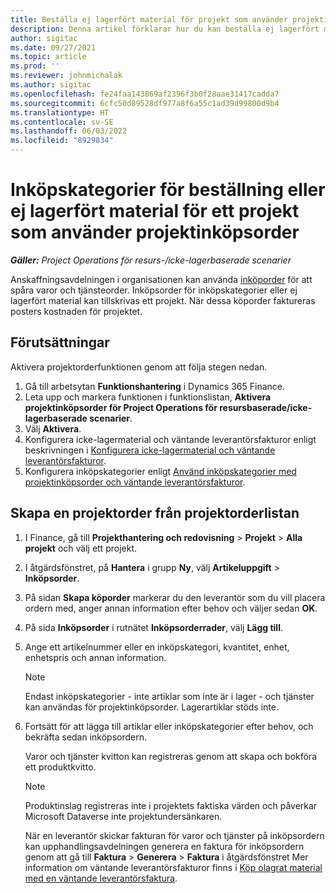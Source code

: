 ```yaml
---
title: Beställa ej lagerfört material för projekt som använder projektinköpsorder
description: Denna artikel förklarar hur du kan beställa ej lagerfört material för projekt som använder projektinköpsorder.
author: sigitac
ms.date: 09/27/2021
ms.topic: article
ms.prod: ''
ms.reviewer: johnmichalak
ms.author: sigitac
ms.openlocfilehash: fe24faa143869af2396f3b0f28aae31417cadda7
ms.sourcegitcommit: 6cfc50d89528df977a8f6a55c1ad39d99800d9b4
ms.translationtype: HT
ms.contentlocale: sv-SE
ms.lasthandoff: 06/03/2022
ms.locfileid: "8929834"
---
```

# <a name="order-procurement-categories-or-non-stocked-materials-for-a-project-using-project-purchase-orders"></a>Inköpskategorier för beställning eller ej lagerfört material för ett projekt som använder projektinköpsorder

_**Gäller:** Project Operations för resurs-/icke-lagerbaserade scenarier_

Anskaffningsavdelningen i organisationen kan använda [inköporder](/dynamics365/supply-chain/procurement/purchase-order-overview) för att spåra varor och tjänsteorder. Inköpsorder för inköpskategorier eller ej lagerfört material kan tillskrivas ett projekt. När dessa köporder faktureras posters kostnaden för projektet.

## <a name="prerequisites"></a>Förutsättningar
Aktivera projektorderfunktionen genom att följa stegen nedan.

1. Gå till arbetsytan **Funktionshantering** i Dynamics 365 Finance.
2. Leta upp och markera funktionen i funktionslistan, **Aktivera projektinköpsorder för Project Operations för resursbaserade/icke-lagerbaserade scenarier**.
3. Välj **Aktivera**.
4. Konfigurera icke-lagermaterial och väntande leverantörsfakturor enligt beskrivningen i [Konfigurera icke-lagermaterial och väntande leverantörsfakturor](configure-materials-nonstocked.md).
5. Konfigurera inköpskategorier enligt [Använd inköpskategorier med projektinköpsorder och väntande leverantörsfakturor](configure-procurement-categories.md).

## <a name="create-a-project-purchase-order-from-the-project-purchase-order-list"></a>Skapa en projektorder från projektorderlistan

1. I Finance, gå till **Projekthantering och redovisning** > **Projekt** > **Alla projekt** och välj ett projekt.
2. I åtgärdsfönstret, på **Hantera** i grupp **Ny**, välj **Artikeluppgift** > **Inköpsorder**.
3. På sidan **Skapa köporder** markerar du den leverantör som du vill placera ordern med, anger annan information efter behov och väljer sedan **OK**.
4. På sida **Inköpsorder** i rutnätet **Inköpsorderrader**, välj **Lägg till**.
5. Ange ett artikelnummer eller en inköpskategori, kvantitet, enhet, enhetspris och annan information.

    > [!NOTE]
    > Endast inköpskategorier - inte artiklar som inte är i lager - och tjänster kan användas för projektinköpsorder. Lagerartiklar stöds inte.

6. Fortsätt för att lägga till artiklar eller inköpskategorier efter behov, och bekräfta sedan inköpsordern.

    Varor och tjänster kvitton kan registreras genom att skapa och bokföra ett produktkvitto.

    > [!NOTE]
    > Produktinslag registreras inte i projektets faktiska värden och påverkar Microsoft Dataverse inte projektundersänkaren.

    När en leverantör skickar fakturan för varor och tjänster på inköpsordern kan upphandlingsavdelningen generera en faktura för inköpsordern genom att gå till **Faktura** > **Generera** > **Faktura** i åtgärdsfönstret Mer information om väntande leverantörsfakturor finns i [Köp olagrat material med en väntande leverantörsfaktura](pending-vendor-invoices.md).
